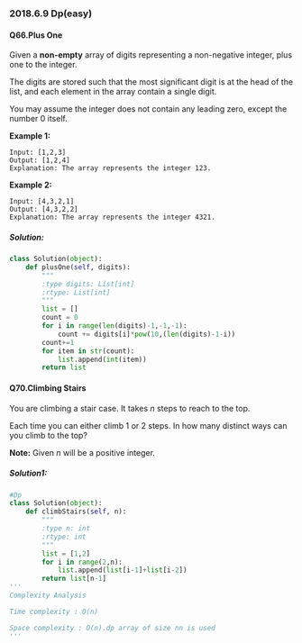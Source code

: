 ### 2018.6.9 Dp(easy)

#### Q66.Plus One

Given a **non-empty** array of digits representing a non-negative integer, plus one to the integer.

The digits are stored such that the most significant digit is at the head of the list, and each element in the array contain a single digit.

You may assume the integer does not contain any leading zero, except the number 0 itself.

**Example 1:**

```
Input: [1,2,3]
Output: [1,2,4]
Explanation: The array represents the integer 123.

```

**Example 2:**

```
Input: [4,3,2,1]
Output: [4,3,2,2]
Explanation: The array represents the integer 4321.
```

##### Solution:

```python
class Solution(object):
    def plusOne(self, digits):
        """
        :type digits: List[int]
        :rtype: List[int]
        """
        list = []
        count = 0
        for i in range(len(digits)-1,-1,-1):
            count += digits[i]*pow(10,(len(digits)-1-i))
        count+=1
        for item in str(count):
            list.append(int(item))
        return list
```

#### Q70.Climbing Stairs

You are climbing a stair case. It takes *n* steps to reach to the top.

Each time you can either climb 1 or 2 steps. In how many distinct ways can you climb to the top?

**Note:** Given *n* will be a positive integer.

##### Solution1:

```python
#Dp
class Solution(object):
    def climbStairs(self, n):
        """
        :type n: int
        :rtype: int
        """
        list = [1,2]
        for i in range(2,n):
            list.append(list[i-1]+list[i-2])
        return list[n-1]
'''
Complexity Analysis

Time complexity : O(n)

Space complexity : O(n).dp array of size nn is used
'''
```

